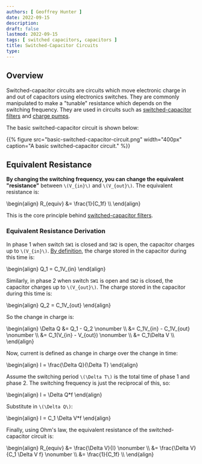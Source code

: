 ```yaml
---
authors: [ Geoffrey Hunter ]
date: 2022-09-15
description: 
draft: false
lastmod: 2022-09-15
tags: [ switched capacitors, capacitors ]
title: Switched-Capacitor Circuits
type: 
---
```


## Overview

Switched-capacitor circuits are circuits which move electronic charge in and out of capacitors using electronics switches. They are commonly manipulated to make a "tunable" resistance which depends on the switching frequency. They are used in circuits such as [switched-capacitor filters](/electronics/components/switched-capacitor-filters/) and  [charge pumps](/electronics/components/power-regulators/charge-pumps/).

The basic switched-capacitor circuit is shown below:

{{% figure src="basic-switched-capacitor-circuit.png" width="400px" caption="A basic switched-capacitor circuit." %}}

## Equivalent Resistance

**By changing the switching frequency, you can change the equivalent "resistance"** between `\(V_{in}\)` and `\(V_{out}\)`. The equivalent resistance is:

<p>\begin{align}
R_{equiv} &= \frac{1}{C_1f} \\
\end{align}</p>

This is the core principle behind [switched-capacitor filters](/electronics/components/switched-capacitor-filters/).

### Equivalent Resistance Derivation

In phase 1 when switch `SW1` is closed and `SW2` is open, the capacitor charges up to `\(V_{in}\)`. [By definition](/electronics/components/capacitors/#_charge), the charge stored in the capacitor during this time is:

<p>\begin{align}
Q_1 = C_1V_{in}
\end{align}</p>

Similarly, in phase 2 when switch `SW1` is open and `SW2` is closed, the capacitor charges up to `\(V_{out}\)`. The charge stored in the capacitor during this time is:

<p>\begin{align}
Q_2 = C_1V_{out}
\end{align}</p>

So the change in charge is:

<p>\begin{align}
\Delta Q &= Q_1 - Q_2 \nonumber \\
         &= C_1V_{in} - C_1V_{out} \nonumber \\
         &= C_1(V_{in} - V_{out}) \nonumber \\
         &= C_1\Delta V \\
\end{align}</p>

Now, current is defined as change in charge over the change in time:

<p>\begin{align}
I = \frac{\Delta Q}{\Delta T}
\end{align}</p>

Assume the switching period `\(\Delta T\)` is the total time of phase 1 and phase 2. The switching frequency is just the reciprocal of this, so:

<p>\begin{align}
I = \Delta Q*f
\end{align}</p>

Substitute in `\(\Delta Q\)`:

<p>\begin{align}
I = C_1 \Delta V*f
\end{align}</p>

Finally, using Ohm's law, the equivalent resistance of the switched-capacitor circuit is:

<p>\begin{align}
R_{equiv} &= \frac{\Delta V}{I} \nonumber \\
          &= \frac{\Delta V}{C_1 \Delta V f} \nonumber \\
          &= \frac{1}{C_1f} \\
\end{align}</p>
